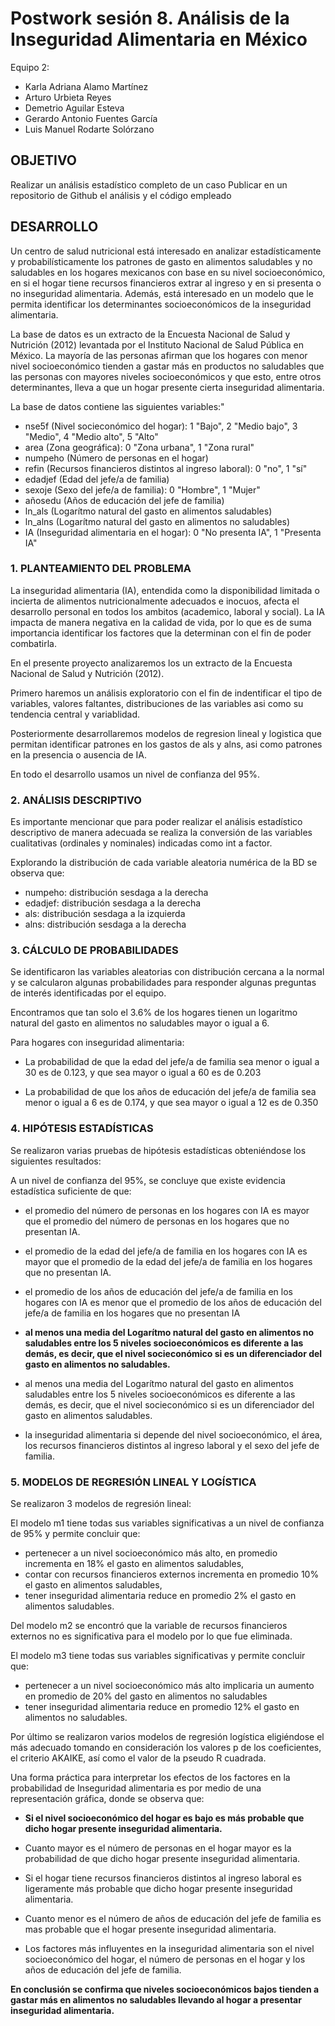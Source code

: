 # Postwork sesión 8. Análisis de la Inseguridad Alimentaria en México ##

Equipo 2:
- Karla Adriana Alamo Martínez
- Arturo Urbieta Reyes
- Demetrio Aguilar Esteva
- Gerardo Antonio Fuentes García
- Luis Manuel Rodarte Solórzano

## OBJETIVO

Realizar un análisis estadístico completo de un caso
Publicar en un repositorio de Github el análisis y el código empleado

## DESARROLLO

Un centro de salud nutricional está interesado en analizar estadísticamente y 
probabilísticamente los patrones de gasto en alimentos saludables y no saludables 
en los hogares mexicanos con base en su nivel socioeconómico, en si el hogar 
tiene recursos financieros extrar al ingreso y en si presenta o no inseguridad 
alimentaria. Además, está interesado en un modelo que le permita identificar los 
determinantes socioeconómicos de la inseguridad alimentaria.

La base de datos es un extracto de la Encuesta Nacional de Salud y Nutrición (2012) 
levantada por el Instituto Nacional de Salud Pública en México. La mayoría de las 
personas afirman que los hogares con menor nivel socioeconómico tienden a gastar 
más en productos no saludables que las personas con mayores niveles socioeconómicos 
y que esto, entre otros determinantes, lleva a que un hogar presente cierta 
inseguridad alimentaria.

La base de datos contiene las siguientes variables:"
  
- nse5f (Nivel socieconómico del hogar): 1 "Bajo", 2 "Medio bajo", 3 "Medio", 4 "Medio alto", 5 "Alto"
- area (Zona geográfica): 0 "Zona urbana", 1 "Zona rural"
- numpeho (Número de personas en el hogar)
- refin (Recursos financieros distintos al ingreso laboral): 0 "no", 1 "sí"
- edadjef (Edad del jefe/a de familia)
- sexoje (Sexo del jefe/a de familia): 0 "Hombre", 1 "Mujer"
- añosedu (Años de educación del jefe de familia)
- ln_als (Logarítmo natural del gasto en alimentos saludables)
- ln_alns (Logarítmo natural del gasto en alimentos no saludables)
- IA (Inseguridad alimentaria en el hogar): 0 "No presenta IA", 1 "Presenta IA"



### 1. PLANTEAMIENTO DEL PROBLEMA


La inseguridad alimentaria (IA), entendida como la disponibilidad limitada o 
incierta de alimentos nutricionalmente adecuados e inocuos, afecta el desarrollo 
personal en todos los ambitos (academico, laboral y social). 
La IA impacta de manera negativa en la calidad de vida, por lo que es de suma 
importancia identificar los factores que la determinan con el fin de poder combatirla.

En el presente proyecto analizaremos los un extracto de la Encuesta Nacional de 
Salud y Nutrición (2012). 

Primero haremos un análisis exploratorio con el fin de indentificar el tipo de 
variables, valores faltantes, distribuciones de las variables asi como su 
tendencia central y variablidad.

Posteriormente desarrollaremos modelos de regresion lineal y logistica que permitan 
identificar patrones en los gastos de als y alns, asi como patrones en la presencia 
o ausencia de IA. 

En todo el desarrollo usamos un nivel de confianza del 95%.


### 2. ANÁLISIS DESCRIPTIVO

Es importante mencionar que para poder realizar el análisis estadístico descriptivo de manera adecuada se realiza la conversión de las variables cualitativas (ordinales y nominales) indicadas como int a factor.

Explorando la distribución de cada variable aleatoria numérica de la BD se observa que:
- numpeho: distribución sesdaga a la derecha
- edadjef: distribución sesdaga a la derecha
- als: distribución sesdaga a la izquierda
- alns: distribución sesdaga a la derecha



### 3. CÁLCULO DE PROBABILIDADES

Se identificaron las variables aleatorias con distribución cercana a la normal y se calcularon algunas probabilidades para responder algunas preguntas de interés identificadas por el equipo.

Encontramos que tan solo el 3.6% de los hogares tienen un logaritmo natural del gasto en alimentos no saludables mayor o igual a 6.

Para hogares con inseguridad alimentaria:

- La probabilidad de que la edad del jefe/a de familia sea menor o igual a 30 es de 0.123, y que sea mayor o igual a 60 es de 0.203

- La probabilidad de que los años de educación del jefe/a de familia sea menor o igual a 6 es de 0.174, y que sea mayor o igual a 12 es de 0.350




### 4. HIPÓTESIS ESTADÍSTICAS

Se realizaron varias pruebas de hipótesis estadísticas obteniéndose los siguientes resultados:

A un nivel de confianza del 95%, se concluye que existe evidencia estadística suficiente de que:

- el promedio del número de personas en los hogares con IA es mayor que el promedio del número de personas en los hogares que no presentan IA.

- el promedio de la edad del jefe/a de familia en los hogares con IA es mayor que el promedio de la edad del jefe/a de familia en los hogares que no presentan IA.

- el promedio de los años de educación del jefe/a de familia en los hogares 
con IA es menor que el promedio de los años de educación del jefe/a de 
familia en los hogares que no presentan IA

- **al menos una media del Logarítmo natural del gasto en alimentos no saludables entre los 5 niveles socioeconómicos es diferente a las demás, es decir, que el nivel socieconómico si es un diferenciador del gasto en alimentos no saludables.**

- al menos una media del Logarítmo natural del gasto en alimentos saludables entre los 5 niveles socioeconómicos es diferente a las demás, es decir, que el nivel socieconómico si es un diferenciador del gasto en alimentos saludables.

- la inseguridad alimentaria si depende del nivel socioeconómico, el área, 
los recursos financieros distintos al ingreso laboral y el sexo del jefe de 
familia.


### 5. MODELOS DE REGRESIÓN LINEAL Y LOGÍSTICA

Se realizaron 3 modelos de regresión lineal:

El modelo m1 tiene todas sus variables significativas a un nivel de confianza de 95% y permite concluir que:
- pertenecer a un nivel socioeconómico más alto, en promedio incrementa 
en 18% el gasto en alimentos saludables,
- contar con recursos financieros externos incrementa en promedio 10% 
el gasto en alimentos saludables,
- tener inseguridad alimentaria reduce en promedio 2% el gasto en alimentos saludables.

Del modelo m2 se encontró que la variable de recursos financieros externos no es significativa para el modelo por lo que fue eliminada.

El modelo m3 tiene todas sus variables significativas y permite concluir que:
- pertenecer a un nivel socioeconómico más alto implicaria 
un aumento en promedio de 20% del gasto en alimentos no saludables
- tener inseguridad alimentaria reduce en promedio 12% el gasto en alimentos no saludables.


Por último se realizaron varios modelos de regresión logística eligiéndose el más adecuado tomando en consideración los valores p de los coeficientes, el criterio AKAIKE, así como el valor de la pseudo R cuadrada.

Una forma práctica para interpretar los efectos de los factores en la probabilidad de Inseguridad alimentaria es por medio de una representación gráfica, donde se observa que:

- **Si el nivel socioeconómico del hogar es bajo es más probable que dicho hogar presente inseguridad alimentaria.**

- Cuanto mayor es el número de personas en el hogar mayor es la probabilidad de que dicho hogar presente inseguridad alimentaria.

- Si el hogar tiene recursos financieros distintos al ingreso laboral es ligeramente más probable que dicho hogar presente inseguridad alimentaria.

- Cuanto menor es el número de años de educación del jefe de familia es mas probable que el hogar presente inseguridad alimentaria.

- Los factores más influyentes en la inseguridad alimentaria son el nivel socioeconómico del hogar, el número de personas en el hogar y los años de educación del jefe de familia.

**En conclusión se confirma que niveles socioeconómicos bajos tienden a gastar más en alimentos no saludables llevando al hogar a presentar inseguridad alimentaria.**






